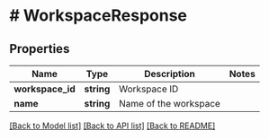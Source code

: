 # # WorkspaceResponse

## Properties

Name | Type | Description | Notes
------------ | ------------- | ------------- | -------------
**workspace_id** | **string** | Workspace ID |
**name** | **string** | Name of the workspace |

[[Back to Model list]](../../README.md#models) [[Back to API list]](../../README.md#endpoints) [[Back to README]](../../README.md)
